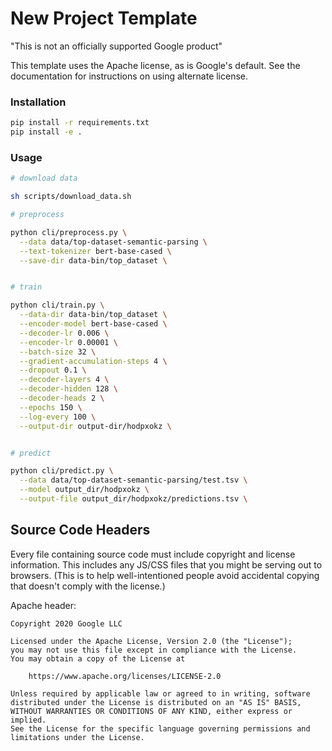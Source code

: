 # New Project Template

"This is not an officially supported Google product"

This template uses the Apache license, as is Google's default.  See the
documentation for instructions on using alternate license.


### Installation

```bash
pip install -r requirements.txt
pip install -e .
```

### Usage
```bash
# download data

sh scripts/download_data.sh

# preprocess

python cli/preprocess.py \
  --data data/top-dataset-semantic-parsing \
  --text-tokenizer bert-base-cased \
  --save-dir data-bin/top_dataset \


# train

python cli/train.py \
  --data-dir data-bin/top_dataset \
  --encoder-model bert-base-cased \
  --decoder-lr 0.006 \
  --encoder-lr 0.00001 \
  --batch-size 32 \
  --gradient-accumulation-steps 4 \
  --dropout 0.1 \
  --decoder-layers 4 \
  --decoder-hidden 128 \
  --decoder-heads 2 \
  --epochs 150 \
  --log-every 100 \
  --output-dir output-dir/hodpxokz \


# predict

python cli/predict.py \
  --data data/top-dataset-semantic-parsing/test.tsv \
  --model output_dir/hodpxokz \
  --output-file output_dir/hodpxokz/predictions.tsv \


```

## Source Code Headers

Every file containing source code must include copyright and license
information. This includes any JS/CSS files that you might be serving out to
browsers. (This is to help well-intentioned people avoid accidental copying that
doesn't comply with the license.)

Apache header:

    Copyright 2020 Google LLC

    Licensed under the Apache License, Version 2.0 (the "License");
    you may not use this file except in compliance with the License.
    You may obtain a copy of the License at

        https://www.apache.org/licenses/LICENSE-2.0

    Unless required by applicable law or agreed to in writing, software
    distributed under the License is distributed on an "AS IS" BASIS,
    WITHOUT WARRANTIES OR CONDITIONS OF ANY KIND, either express or implied.
    See the License for the specific language governing permissions and
    limitations under the License.
